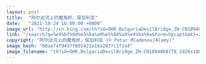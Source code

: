 ```yaml
---
layout: post
title:  "阿尔达河上的魔鬼桥，保加利亚"
date:   "2021-10-24 16:00:00 +0800"
image_url: "http://cn.bing.com/th?id=OHR.BulgariaDevilBridge_ZH-CN1894068778_1920x1080.jpg&rf=LaDigue_1920x1080.jpg&pid=hp"
link: "/search?q=%e4%bf%9d%e5%8a%a0%e5%88%a9%e4%ba%9a&form=hpcapt&mkt=zh-cn"
copyright: "阿尔达河上的魔鬼桥，保加利亚 (© Petar Mladenov/Alamy)"
image_hash: "08ae7af0497f892421e18a2837c1f1a4"
image_filename: "th?id=OHR.BulgariaDevilBridge_ZH-CN1894068778_1920x1080.jpg&rf=LaDigue_1920x1080.jpg&pid=hp"
---
```

